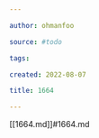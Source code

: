 ```yaml
---

author: ohmanfoo

source: #todo

tags: 

created: 2022-08-07

title: 1664

---
```

[[1664.md]]#1664.md